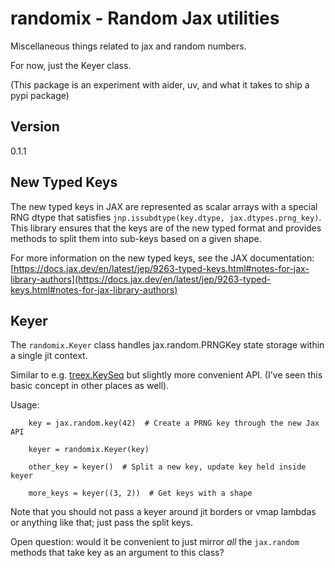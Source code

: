 # randomix - Random Jax utilities

Miscellaneous things related to jax and random numbers.

For now, just the Keyer class.

(This package is an experiment with aider, uv, and
what it takes to ship a pypi package)

## Version

0.1.1

## New Typed Keys

The new typed keys in JAX are represented as scalar arrays with a special RNG dtype that
satisfies `jnp.issubdtype(key.dtype, jax.dtypes.prng_key)`. This library ensures that the keys
are of the new typed format and provides methods to split them into sub-keys based on a given shape.

For more information on the new typed keys, see the JAX documentation:
[https://docs.jax.dev/en/latest/jep/9263-typed-keys.html#notes-for-jax-library-authors](https://docs.jax.dev/en/latest/jep/9263-typed-keys.html#notes-for-jax-library-authors)

## Keyer

The `randomix.Keyer` class handles jax.random.PRNGKey state
storage within a single jit context.

Similar to e.g. [treex.KeySeq](https://cgarciae.github.io/treex/api/KeySeq/)
but slightly more convenient API. (I've seen this basic concept
in other places as well).

Usage:

        key = jax.random.key(42)  # Create a PRNG key through the new Jax API

        keyer = randomix.Keyer(key)

        other_key = keyer()  # Split a new key, update key held inside keyer

        more_keys = keyer((3, 2))  # Get keys with a shape

Note that you should not pass a keyer around jit borders or vmap lambdas
or anything like that; just pass the split keys.

Open question: would it be convenient to just mirror *all* the `jax.random`
methods that take key as an argument to this class?
